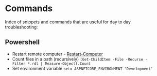 # Commands

Index of snippets and commands that are useful for day to day troubleshooting:

## Powershell

- Restart remote computer - [Restart-Computer](https://docs.microsoft.com/en-us/powershell/module/microsoft.powershell.management/restart-computer?view=powershell-7.1)
- Count files in a path (recursively) `(Get-ChildItem -File -Recurse -Filter *.rdl | Measure-Object).Count`
- Set environment variable `setx ASPNETCORE_ENVIRONMENT "Development"`